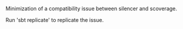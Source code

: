 
Minimization of a compatibility issue between silencer and scoverage.

Run 'sbt replicate' to replicate the issue.

